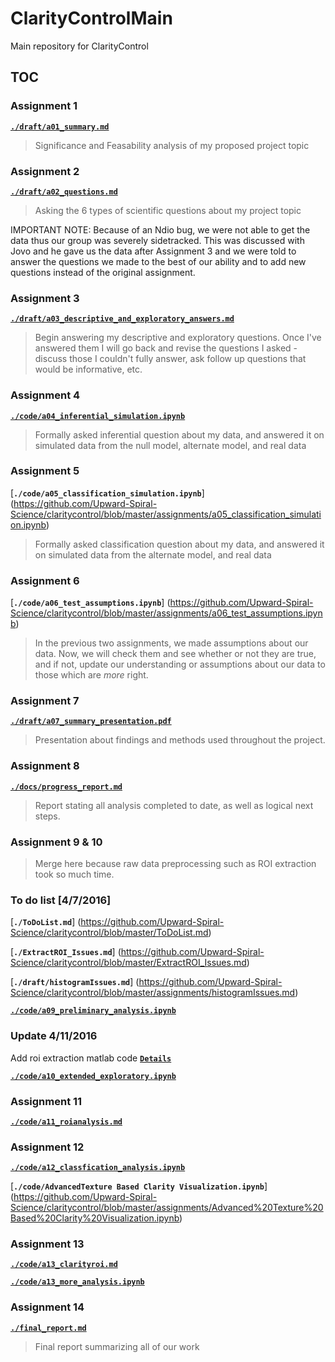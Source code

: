 # ClarityControlMain
Main repository for ClarityControl

## TOC

### Assignment 1
[**``./draft/a01_summary.md``**](https://github.com/Upward-Spiral-Science/claritycontrol/blob/master/assignments/a01_summary.md)
  > Significance and Feasability analysis of my proposed project topic

### Assignment 2
[**``./draft/a02_questions.md``**](https://github.com/Upward-Spiral-Science/claritycontrol/blob/master/assignments/a02_questions.md)
  > Asking the 6 types of scientific questions about my project topic
  
IMPORTANT NOTE: Because of an Ndio bug, we were not able to get the data thus our group was severely sidetracked. This was discussed with Jovo and he gave us the data after Assignment 3 and we were told to answer the questions we made to the best of our ability and to add new questions instead of the original assignment.
### Assignment 3
[**``./draft/a03_descriptive_and_exploratory_answers.md``**](https://github.com/Upward-Spiral-Science/claritycontrol/blob/master/assignments/a03_descriptive_and_exploratory_answers.md)
  > Begin answering my descriptive and exploratory questions. Once I've answered them I will go back and revise the questions I asked - discuss those I couldn't fully answer, ask follow up questions that would be informative, etc.
  
### Assignment 4
[**``./code/a04_inferential_simulation.ipynb``**](https://github.com/Upward-Spiral-Science/claritycontrol/blob/master/assignments/a04_inferential_simulation.ipynb)
  > Formally asked inferential question about my data, and answered it on simulated data from the null model, alternate model, and real data
  
### Assignment 5
[**``./code/a05_classification_simulation.ipynb``**] (https://github.com/Upward-Spiral-Science/claritycontrol/blob/master/assignments/a05_classification_simulation.ipynb)
  > Formally asked classification question about my data, and answered it on simulated data from the alternate model, and real data

### Assignment 6
[**``./code/a06_test_assumptions.ipynb``**] (https://github.com/Upward-Spiral-Science/claritycontrol/blob/master/assignments/a06_test_assumptions.ipynb)
  > In the previous two assignments, we made assumptions about our data. Now, we will check them and see whether or not they are true, and if not, update our understanding or assumptions about our data to those which are *more* right.

### Assignment 7
[**``./draft/a07_summary_presentation.pdf``**](https://github.com/Upward-Spiral-Science/claritycontrol/blob/master/assignments/a07_summary_presentation.pdf)
  > Presentation about findings and methods used throughout the project.
  
### Assignment 8
[**``./docs/progress_report.md``**](https://github.com/Upward-Spiral-Science/claritycontrol/blob/master/Draft/progress_report.md)
  > Report stating all analysis completed to date, as well as logical next steps.
  
### Assignment 9 & 10

> Merge here because raw data preprocessing such as ROI extraction took so much time.

### To do list [4/7/2016]
[**``./ToDoList.md``**] (https://github.com/Upward-Spiral-Science/claritycontrol/blob/master/ToDoList.md)

[**``./ExtractROI_Issues.md``**] (https://github.com/Upward-Spiral-Science/claritycontrol/blob/master/ExtractROI_Issues.md)

[**``./draft/histogramIssues.md``**] (https://github.com/Upward-Spiral-Science/claritycontrol/blob/master/assignments/histogramIssues.md)

[**``./code/a09_preliminary_analysis.ipynb``**](https://github.com/Upward-Spiral-Science/claritycontrol/blob/master/code/a09_preliminary_analysis.ipynb)


### Update 4/11/2016

Add roi extraction matlab code [**``Details``**](https://github.com/Upward-Spiral-Science/claritycontrol/tree/master/code/clarity_roi)

[**``./code/a10_extended_exploratory.ipynb``**](https://github.com/Upward-Spiral-Science/claritycontrol/blob/master/assignments/a10_extended_exploratory.ipynb)

### Assignment 11

[**``./code/a11_roianalysis.md``**](https://github.com/Upward-Spiral-Science/claritycontrol/blob/master/assignments/a11_roianalysis.md)

### Assignment 12

[**``./code/a12_classfication_analysis.ipynb``**](https://github.com/Upward-Spiral-Science/claritycontrol/blob/master/assignments/a12_classfication_analysis.ipynb)

[**``./code/AdvancedTexture Based Clarity Visualization.ipynb``**] (https://github.com/Upward-Spiral-Science/claritycontrol/blob/master/assignments/Advanced%20Texture%20Based%20Clarity%20Visualization.ipynb)

### Assignment 13

[**``./code/a13_clarityroi.md``**](https://github.com/Upward-Spiral-Science/claritycontrol/blob/master/assignments/a13_clarityroi.md) 

[**``./code/a13_more_analysis.ipynb``**](https://github.com/Upward-Spiral-Science/claritycontrol/blob/master/assignments/a13_more_analysis.ipynb) 

### Assignment 14
[**``./final_report.md``**](https://github.com/Upward-Spiral-Science/claritycontrol/blob/master/final_report.md)
  > Final report summarizing all of our work
